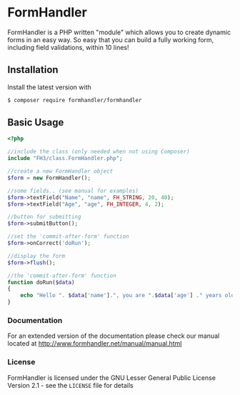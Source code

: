 # FormHandler

FormHandler is a PHP written "module" which allows you to create dynamic forms in an easy way.
So easy that you can build a fully working form, including field validations, within 10 lines!

## Installation

Install the latest version with

```bash
$ composer require formhandler/formhandler
```

## Basic Usage

```php
<?php

//include the class (only needed when not using Composer)
include "FH3/class.FormHandler.php";

//create a new FormHandler object
$form = new FormHandler();

//some fields.. (see manual for examples)
$form->textField("Name", "name", FH_STRING, 20, 40);
$form->textField("Age", "age", FH_INTEGER, 4, 2);

//button for submitting
$form->submitButton();

//set the 'commit-after-form' function
$form->onCorrect('doRun');

//display the form
$form->flush();

//the 'commit-after-form' function
function doRun($data)
{
    echo "Hello ". $data['name'].", you are ".$data['age'] ." years old!";
}
```

### Documentation

For an extended version of the documentation please check our manual located at
http://www.formhandler.net/manual/manual.html

### License

FormHandler is licensed under the GNU Lesser General Public License Version 2.1 - see the `LICENSE` file for details
